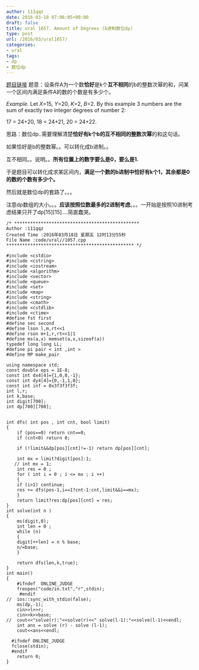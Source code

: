 ```yaml
---
author: 111qqz
date: 2016-03-18 07:06:05+00:00
draft: false
title: ural 1057. Amount of Degrees (b进制数位dp)
type: post
url: /2016/03/ural1057/
categories:
- ural
tags:
- dp
- 数位dp
---
```


[题目链接](http://acm.timus.ru/problem.aspx?space=1&num=1057)
题意：设条件A为一个数**恰好**是k个**互不相同**的b的整数次幂的和，问某一个区间内满足条件A的数的个数是有多少个。





_Example._ Let _X_=15, _Y_=20, _K_=2, _B_=2. By this example 3 numbers are the sum of exactly two integer degrees of number 2:










17 = 24+20,
18 = 24+21,
20 = 24+22.





思路：数位dp..需要理解清楚**恰好有k个b的互不相同的整数次幂**的和这句话。

如果恰好是b的整数幂。。可以转化成b进制。。

互不相同。。说明。。**所有位置上的数字要么是0，要么是1.**

于是题目可以转化成求某区间内，**满足一个数的b进制中恰好有k个1，其余都是0的数的个数有多少个。**

然后就是数位dp的套路了。。。

注意dp数组的大小。。。**应该按照位数最多的2进制考虑**。。。一开始是按照10进制考虑结果只开了dp[15][15]....简直蠢哭。





    
    /* ***********************************************
    Author :111qqz
    Created Time :2016年03月18日 星期五 12时13分55秒
    File Name :code/ural//1057.cpp
    ************************************************ */
    
    #include <cstdio>
    #include <cstring>
    #include <iostream>
    #include <algorithm>
    #include <vector>
    #include <queue>
    #include <set>
    #include <map>
    #include <string>
    #include <cmath>
    #include <cstdlib>
    #include <ctime>
    #define fst first
    #define sec second
    #define lson l,m,rt<<1
    #define rson m+1,r,rt<<1|1
    #define ms(a,x) memset(a,x,sizeof(a))
    typedef long long LL;
    #define pi pair < int ,int >
    #define MP make_pair
    
    using namespace std;
    const double eps = 1E-8;
    const int dx4[4]={1,0,0,-1};
    const int dy4[4]={0,-1,1,0};
    const int inf = 0x3f3f3f3f;
    int l,r;
    int k,base;
    int digit[700];
    int dp[700][700];
    
    
    int dfs( int pos , int cnt, bool limit)
    {
        if (pos==0) return cnt==0;
        if (cnt<0) return 0;
    
        if (!limit&&dp[pos][cnt]!=-1) return dp[pos][cnt];
    
        int mx = limit?digit[pos]:1;
       // int mx = 1;
        int res = 0 ;
        for ( int i = 0 ; i <= mx ; i ++)
        {
    	if (i>1) continue;
    	res += dfs(pos-1,i==1?cnt-1:cnt,limit&&i==mx);
        }
        return limit?res:dp[pos][cnt] = res;
    }
    int solve(int n )
    {
        ms(digit,0);
        int len = 0 ;
        while (n)
        {
    	digit[++len] = n % base;
    	n/=base;
        }
    
        return dfs(len,k,true);
    }
    int main()
    {
    	#ifndef  ONLINE_JUDGE 
    	freopen("code/in.txt","r",stdin);
    	 #endif
    //	ios::sync_with_stdio(false);
    	ms(dp,-1);
    	cin>>l>>r;
    	cin>>k>>base;
    //	cout<<"solve(r):"<<solve(r)<<" solve(l-1):"<<solve(l-1)<<endl;
    	int ans = solve (r) - solve (l-1);
    	cout<<ans<<endl;
    
      #ifndef ONLINE_JUDGE 
      fclose(stdin);
      #endif
        return 0;
    }
    



